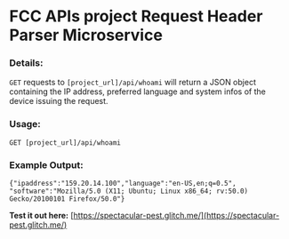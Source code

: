 # FCC APIs project Request Header Parser Microservice
### Details:
`GET` requests to `[project_url]/api/whoami` will return a JSON object containing the IP address, preferred language and system infos of the device issuing the request.

### Usage:
`GET [project_url]/api/whoami`

### Example Output:
`{"ipaddress":"159.20.14.100","language":"en-US,en;q=0.5", "software":"Mozilla/5.0 (X11; Ubuntu; Linux x86_64; rv:50.0) Gecko/20100101 Firefox/50.0"}`


**Test it out here:** [https://spectacular-pest.glitch.me/](https://spectacular-pest.glitch.me/)
